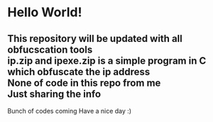 # Hello World!

<h2>This repository will be updated with all obfucscation tools
<br>ip.zip and ipexe.zip is a simple program in C which obfuscate the ip address
<br>None of code in this repo from me 
<br>Just sharing the info</h2>

Bunch of codes coming 
Have a nice day :)

